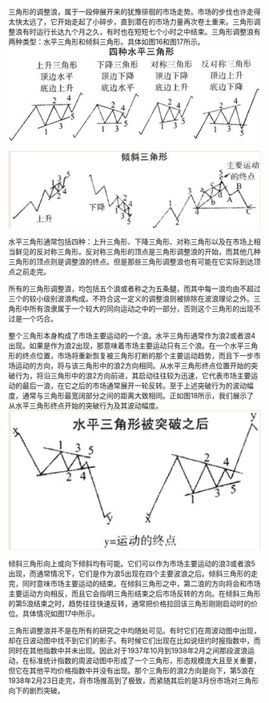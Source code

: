 三角形的调整浪，属于一段伸展开来的犹豫徘徊的市场走势。市场的步伐也许走得太快太远了，它开始走起了小碎步，直到潜在的市场力量再次卷土重来。三角形调整浪有时运行长达九个月之久，有时也在短短七个小时之中结束。三角形调整浪有两种类型：水平三角形和倾斜三角形。具体如图16和图17所示。
![](./img/13.png)

![](./img/14.jpg)

水平三角形通常包括四种：上升三角形、下降三角形、对称三角形以及在市场上相当鲜见的反对称三角形。反对称三角形的顶点是三角形调整浪的开始，而其他几种三角形的顶点则是调整浪的终点。但是那些三角形调整浪也有可能在它实际到达顶点之前走完。

所有的三角形调整浪，均包括五个浪或者称之为五条腿，而其中每一浪均由不超过三个的较小级别波浪构成。不符合这一定义的调整浪则被排除在波浪理论之外。三角形中所有浪隶属于一个较大的同向运动之中的一部分，否则这个三角形的出现不过是一个巧合。

整个三角形本身构成了市场主要运动的一个浪。水平三角形通常作为浪2或者浪4出现。如果是作为浪2出现，那意味着市场主要运动只有三个浪。在一个水平三角形的终点位置，市场将重新恢复被三角形打断的那个主要运动趋势，而且下一步市场运动的方向，将与该三角形中的浪2方向相同。从水平三角形终点位置开始的突破行为，将沿三角形中的浪2方向前进，其启动往往较为迅速，它代表市场主要运动的最后一浪，在它之后的市场通常展开一轮反转。至于上述突破行为的波动幅度，通常与三角形最宽阔部分之间的距离大致相同。正如图18所示，我们展示了从水平三角形终点开始的突破行为及其波动幅度。
![](./img/15.jpg)

倾斜三角形向上或向下倾斜均有可能。它们可以作为市场主要运动的浪3或者浪5出现，而通常情况下，它们是作为浪5出现在四个主要波浪之后。倾斜三角形的走完，同时意味市场主要运动的结束。在倾斜三角形之中，第二浪的方向将会和市场主要运动方向相反，而且它会指明三角形结束之后市场反转的方向。在倾斜三角形的第5浪结束之时，趋势往往快速反转，通常把价格拉回该三角形刚刚启动时的价位。具体情况如图17中所示。

三角形调整浪并不是在所有的研究之中均随处可见。有时它们在周波动图中出现，却在日波动图中找不到它们的影子。有时候它们出现在比如说纽约时报指数中，而同时在其他指数中并未出现。因此对于1937年10月到1938年2月之间那段波浪运动，在标准统计指数的周波动图中形成了一个三角形，形态规模庞大且至关重要，但它在其他平均价格指数中并没有出现。那个三角形的浪2方向是向下，第5浪在1938年2月23日走完，将市场推高到了极致，而紧随其后的是3月份市场对三角形向下的剧烈突破。


